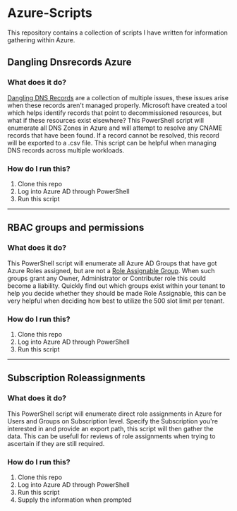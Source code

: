 # Azure-Scripts

This repository contains a collection of scripts I have written for information gathering within Azure.

## Dangling Dnsrecords Azure

### What does it do?
[Dangling DNS Records](https://learn.microsoft.com/en-us/azure/security/fundamentals/subdomain-takeover) are a collection of multiple issues, these issues arise when these records aren't managed properly.
Microsoft have created a tool which helps identify records that point to decommissioned resources, but what if these resources exist elsewhere?
This PowerShell script will enumerate all DNS Zones in Azure and will attempt to resolve any CNAME records that have been found.
If a record cannot be resolved, this record will be exported to a .csv file.
This script can be helpful when managing DNS records across multiple workloads.

### How do I run this?
1. Clone this repo
2. Log into Azure AD through PowerShell
3. Run this script

---

## RBAC groups and permissions

### What does it do?
This PowerShell script will enumerate all Azure AD Groups that have got Azure Roles assigned, but are not a [Role Assignable Group](https://learn.microsoft.com/en-us/azure/active-directory/roles/groups-create-eligible?tabs=ms-powershell).
When such groups grant any Owner, Administrator or Contributer role this could become a liability.
Quickly find out which groups exist within your tenant to help you decide whether they should be made Role Assignable, this can be very helpful when deciding how best to utilize the 500 slot limit per tenant.

### How do I run this?
1. Clone this repo
2. Log into Azure AD through PowerShell
3. Run this script

---

## Subscription Roleassignments

### What does it do?
This PowerShell script will enumerate direct role assignments in Azure for Users and Groups on Subscription level.
Specify the Subscription you're interested in and provide an export path, this script will then gather the data.
This can be usefull for reviews of role assignments when trying to ascertain if they are still required.

### How do I run this?
1. Clone this repo
2. Log into Azure AD through PowerShell
3. Run this script
4. Supply the information when prompted

